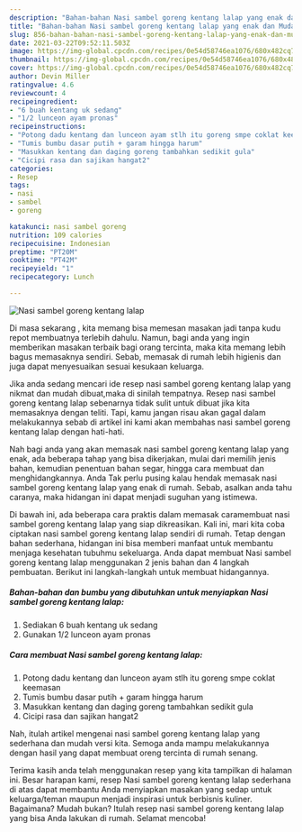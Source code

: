 ```yaml
---
description: "Bahan-bahan Nasi sambel goreng kentang lalap yang enak dan Mudah Dibuat"
title: "Bahan-bahan Nasi sambel goreng kentang lalap yang enak dan Mudah Dibuat"
slug: 856-bahan-bahan-nasi-sambel-goreng-kentang-lalap-yang-enak-dan-mudah-dibuat
date: 2021-03-22T09:52:11.503Z
image: https://img-global.cpcdn.com/recipes/0e54d58746ea1076/680x482cq70/nasi-sambel-goreng-kentang-lalap-foto-resep-utama.jpg
thumbnail: https://img-global.cpcdn.com/recipes/0e54d58746ea1076/680x482cq70/nasi-sambel-goreng-kentang-lalap-foto-resep-utama.jpg
cover: https://img-global.cpcdn.com/recipes/0e54d58746ea1076/680x482cq70/nasi-sambel-goreng-kentang-lalap-foto-resep-utama.jpg
author: Devin Miller
ratingvalue: 4.6
reviewcount: 4
recipeingredient:
- "6 buah kentang uk sedang"
- "1/2 lunceon ayam pronas"
recipeinstructions:
- "Potong dadu kentang dan lunceon ayam stlh itu goreng smpe coklat keemasan"
- "Tumis bumbu dasar putih + garam hingga harum"
- "Masukkan kentang dan daging goreng tambahkan sedikit gula"
- "Cicipi rasa dan sajikan hangat2"
categories:
- Resep
tags:
- nasi
- sambel
- goreng

katakunci: nasi sambel goreng 
nutrition: 109 calories
recipecuisine: Indonesian
preptime: "PT20M"
cooktime: "PT42M"
recipeyield: "1"
recipecategory: Lunch

---
```



![Nasi sambel goreng kentang lalap](https://img-global.cpcdn.com/recipes/0e54d58746ea1076/680x482cq70/nasi-sambel-goreng-kentang-lalap-foto-resep-utama.jpg)

Di masa  sekarang , kita memang bisa memesan masakan jadi tanpa kudu repot membuatnya terlebih dahulu. Namun, bagi anda yang ingin memberikan masakan terbaik bagi orang tercinta, maka kita memang lebih bagus memasaknya sendiri. Sebab, memasak di rumah lebih higienis dan juga dapat menyesuaikan sesuai kesukaan keluarga.

Jika anda sedang mencari ide resep nasi sambel goreng kentang lalap yang nikmat dan mudah dibuat,maka di sinilah tempatnya. Resep nasi sambel goreng kentang lalap  sebenarnya tidak sulit untuk dibuat jika kita memasaknya dengan teliti. Tapi, kamu jangan risau akan gagal dalam melakukannya 
sebab di artikel ini kami akan membahas nasi sambel goreng kentang lalap dengan hati-hati.  



Nah bagi anda yang akan memasak nasi sambel goreng kentang lalap yang enak, ada beberapa tahap yang bisa dikerjakan, mulai dari memilih jenis bahan, kemudian penentuan bahan segar, hingga cara membuat dan menghidangkannya. Anda Tak perlu pusing kalau hendak memasak nasi sambel goreng kentang lalap yang enak di rumah. Sebab, asalkan anda  tahu caranya, maka hidangan ini dapat menjadi suguhan yang istimewa.

Di bawah ini, ada beberapa cara praktis  dalam memasak caramembuat nasi sambel goreng kentang lalap yang siap dikreasikan. Kali ini, mari kita coba ciptakan nasi sambel goreng kentang lalap sendiri di rumah. Tetap dengan bahan sederhana, hidangan ini bisa memberi manfaat untuk membantu menjaga kesehatan tubuhmu sekeluarga. Anda dapat membuat Nasi sambel goreng kentang lalap menggunakan 2 jenis bahan dan 4 langkah pembuatan. Berikut ini langkah-langkah untuk membuat hidangannya.

<!--inarticleads1-->

##### Bahan-bahan dan bumbu yang dibutuhkan untuk menyiapkan Nasi sambel goreng kentang lalap:

1. Sediakan 6 buah kentang uk sedang
1. Gunakan 1/2 lunceon ayam pronas




<!--inarticleads2-->

##### Cara membuat Nasi sambel goreng kentang lalap:

1. Potong dadu kentang dan lunceon ayam stlh itu goreng smpe coklat keemasan
1. Tumis bumbu dasar putih + garam hingga harum
1. Masukkan kentang dan daging goreng tambahkan sedikit gula
1. Cicipi rasa dan sajikan hangat2




Nah, itulah artikel mengenai  nasi sambel goreng kentang lalap  yang sederhana dan mudah versi kita. Semoga anda mampu melakukannya dengan hasil yang dapat membuat oreng tercinta di rumah senang. 

Terima kasih anda telah menggunakan resep yang kita tampilkan di halaman ini. Besar harapan kami, resep  Nasi sambel goreng kentang lalap sederhana di atas dapat membantu Anda menyiapkan masakan yang sedap untuk keluarga/teman maupun menjadi inspirasi untuk berbisnis kuliner. Bagaimana? Mudah bukan? Itulah resep nasi sambel goreng kentang lalap yang bisa Anda lakukan di rumah. Selamat mencoba!

